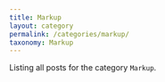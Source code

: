 ```yaml
---
title: Markup
layout: category
permalink: /categories/markup/
taxonomy: Markup
---
```


Listing all posts for the category `Markup`.
